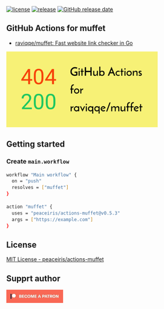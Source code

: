 [![license](https://img.shields.io/github/license/peaceiris/actions-muffet.svg)](https://github.com/peaceiris/actions-muffet/blob/master/LICENSE)
[![release](https://img.shields.io/github/release/peaceiris/actions-muffet.svg)](https://github.com/peaceiris/actions-muffet/releases/latest)
[![GitHub release date](https://img.shields.io/github/release-date/peaceiris/actions-muffet.svg)](https://github.com/peaceiris/actions-muffet/releases)



## GitHub Actions for muffet

- [raviqqe/muffet: Fast website link checker in Go](https://github.com/raviqqe/muffet)

<img width="400" alt="GitHub Actions for muffet" src="./images/ogp.svg">



## Getting started

### Create `main.workflow`

```sh
workflow "Main workflow" {
  on = "push"
  resolves = ["muffet"]
}

action "muffet" {
  uses = "peaceiris/actions-muffet@v0.5.3"
  args = ["https://example.com"]
}
```



## License

[MIT License - peaceiris/actions-muffet]

[MIT License - peaceiris/actions-muffet]: https://github.com/peaceiris/actions-muffet/blob/master/LICENSE



## Supprt author

<a href="https://www.patreon.com/peaceiris"><img src="./images/patreon.jpg" alt="peaceiris - Patreon" width="150px"></a>
